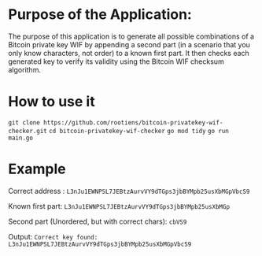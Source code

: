 # Purpose of the Application:

The purpose of this application is to generate all possible combinations of a Bitcoin private key WIF by appending a second part (in a scenario that you only know characters, not order) to a known first part. It then checks each generated key to verify its validity using the Bitcoin WIF checksum algorithm.

# How to use it
`git clone https://github.com/rootiens/bitcoin-privatekey-wif-checker.git`
`cd bitcoin-privatekey-wif-checker`
`go mod tidy`
`go run main.go`

# Example
Correct address : 
`L3nJu1EWNPSL7JEBtzAurvVY9dTGps3jbBYMpb25usXbMGpVbcS9`

Known first part:
`L3nJu1EWNPSL7JEBtzAurvVY9dTGps3jbBYMpb25usXbMGp`

Second part (Unordered, but with correct chars):
`cbVS9`

Output:
`Correct key found: L3nJu1EWNPSL7JEBtzAurvVY9dTGps3jbBYMpb25usXbMGpVbcS9`
